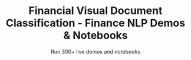 ---
layout: demopagenew
title: Financial Visual Document Classification - Finance NLP Demos & Notebooks
seotitle: 'Finance NLP: Financial Visual Document Classification - John Snow Labs'
subtitle: Run 300+ live demos and notebooks
full_width: true
permalink: /financial_visual_document_classification
key: demo
nav_key: demo
article_header:
  type: demo
license: false
mode: immersivebg
show_edit_on_github: false
show_date: false
data:
  sections:  
    - secheader: yes
      secheader:
        - subtitle: Financial Visual Document Classification - Live Demos & Notebooks
          activemenu: financial_visual_document_classification
      source: yes
      source: 
        - title: Classify Financial Documents at Image Level 
          id: classify_financial_documents_image_level  
          image: 
              src: /assets/images/Classify_Financial_Documents_at_Image_Level.svg
          excerpt: This demo shows how to classify finance documents using text and layout data with the new features offered by Spark OCR.
          actions:
          - text: Live Demo
            type: normal
            url: https://demo.johnsnowlabs.com/ocr/VISUAL_DOCUMENT_CLASSIFICATION_V3/
          - text: Colab
            type: blue_btn
            url: https://colab.research.google.com/github/JohnSnowLabs/spark-nlp-workshop/blob/master/tutorials/streamlit_notebooks/ocr/VISUAL_DOCUMENT_CLASSIFICATION_V3.ipynb    
---